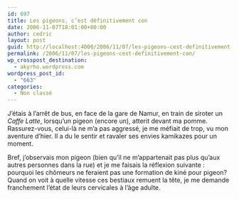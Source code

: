 ```yaml
---
id: 697
title: Les pigeons, c’est définitivement con
date: 2006-11-07T18:01:00+00:00
author: cedric
layout: post
guid: http://localhost:4000/2006/11/07/les-pigeons-cest-definitivement-con.html
permalink: /2006/11/07/les-pigeons-cest-definitivement-con/
wp_crosspost_destination:
  - akyrho.wordpress.com
wordpress_post_id:
  - "663"
categories:
  - Non classé
---
```

J’étais à l’arrêt de bus, en face de la gare de Namur, en train de siroter un _Caffe Latte_, lorsqu’un pigeon (encore un), atterit devant ma pomme. Rassurez-vous, celui-là ne m’a pas aggressé, je me méfiait de trop, vu mon aventure d’hier. Il a du le sentir et ravaler ses envies kamikazes pour un moment.

Bref, j’observais mon pigeon (bien qu’il ne m’appartenait pas plus qu’aux autres personnes dans la rue) et je me faisais la réflexion suivante : pourquoi les chômeurs ne feraient pas une formation de kiné pour pigeon? Quand on voit à quelle vitesse ces bestiaux remuent la tête, je me demande franchement l’état de leurs cervicales à l’âge adulte.
